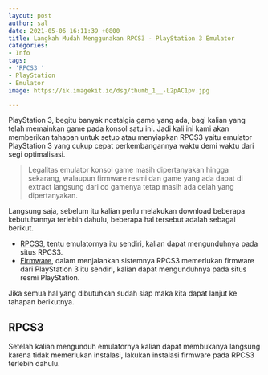 ```yaml
---
layout: post
author: sal
date: 2021-05-06 16:11:39 +0800
title: Langkah Mudah Menggunakan RPCS3 - PlayStation 3 Emulator
categories:
- Info
tags:
- 'RPCS3 '
- PlayStation
- Emulator
image: https://ik.imagekit.io/dsg/thumb_1__-L2pAC1pv.jpg

---
```

PlayStation 3, begitu banyak nostalgia game yang ada, bagi kalian yang telah memainkan game pada konsol satu ini. Jadi kali ini kami akan memberikan tahapan untuk setup atau menyiapkan RPCS3 yaitu emulator PlayStation 3 yang cukup cepat perkembangannya waktu demi waktu dari segi optimalisasi.

> Legalitas emulator konsol game masih dipertanyakan hingga sekarang, walaupun firmware resmi dan game yang ada dapat di extract langsung dari cd gamenya tetap masih ada celah yang dipertanyakan.

Langsung saja, sebelum itu kalian perlu melakukan download beberapa kebutuhannya terlebih dahulu, beberapa hal tersebut adalah sebagai berikut.

* [RPCS3](https://rpcs3.net/download), tentu emulatornya itu sendiri, kalian dapat mengunduhnya pada situs RPCS3.
* [Firmware](https://www.playstation.com/en-us/support/hardware/ps3/system-software/), dalam menjalankan sistemnya RPCS3 memerlukan firmware dari PlayStation 3 itu sendiri, kalian dapat mengunduhnya pada situs resmi PlayStation.

Jika semua hal yang dibutuhkan sudah siap maka kita dapat lanjut ke tahapan berikutnya.

## RPCS3

Setelah kalian mengunduh emulatornya kalian dapat membukanya langsung karena tidak memerlukan instalasi, lakukan instalasi firmware pada RPCS3 terlebih dahulu.